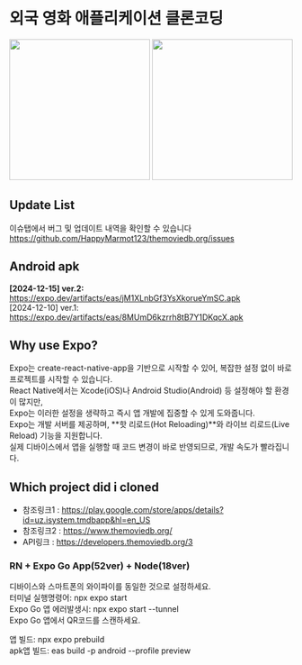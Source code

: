 # 외국 영화 애플리케이션 클론코딩

<img src="https://github.com/user-attachments/assets/af1ad5f0-3b53-4354-9c47-e087f2f1ff0d" width="250" />
<img src="https://github.com/user-attachments/assets/7b2aaa29-775b-4ae8-8131-a0a572e0dc3e" width="250" />

## Update List  
이슈탭에서 버그 및 업데이트 내역을 확인할 수 있습니다
https://github.com/HappyMarmot123/themoviedb.org/issues

## Android apk    
**[2024-12-15] ver.2:** https://expo.dev/artifacts/eas/jM1XLnbGf3YsXkorueYmSC.apk  
[2024-12-10] ver.1: https://expo.dev/artifacts/eas/8MUmD6kzrrh8tB7Y1DKqcX.apk

## Why use Expo?

Expo는 create-react-native-app을 기반으로 시작할 수 있어, 복잡한 설정 없이 바로 프로젝트를 시작할 수 있습니다.  
React Native에서는 Xcode(iOS)나 Android Studio(Android) 등 설정해야 할 환경이 많지만,  
Expo는 이러한 설정을 생략하고 즉시 앱 개발에 집중할 수 있게 도와줍니다.  
Expo는 개발 서버를 제공하며, **핫 리로드(Hot Reloading)**와 라이브 리로드(Live Reload) 기능을 지원합니다.  
실제 디바이스에서 앱을 실행할 때 코드 변경이 바로 반영되므로, 개발 속도가 빨라집니다.

## Which project did i cloned

- 참조링크1 : https://play.google.com/store/apps/details?id=uz.isystem.tmdbapp&hl=en_US
- 참조링크2 : https://www.themoviedb.org/
- API링크 : https://developers.themoviedb.org/3      

### RN + Expo Go App(52ver) + Node(18ver)

디바이스와 스마트폰의 와이파이를 동일한 것으로 설정하세요.  
터미널 실행명령어: npx expo start  
Expo Go 앱 에러발생시: npx expo start --tunnel  
Expo Go 앱에서 QR코드를 스캔하세요.

앱 빌드: npx expo prebuild      
apk앱 빌드: eas build -p android --profile preview      

